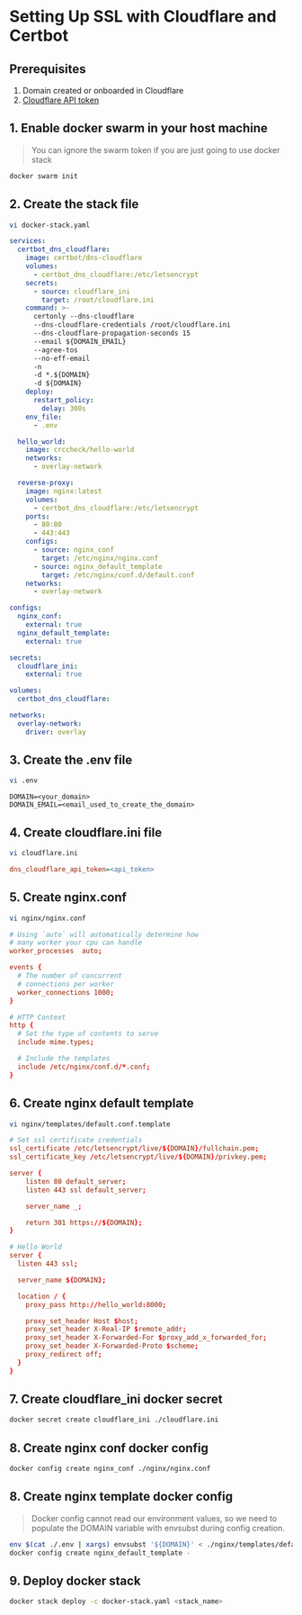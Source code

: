 # Setting Up SSL with Cloudflare and Certbot

## Prerequisites

1. Domain created or onboarded in Cloudflare
2. [Cloudflare API token](https://developers.cloudflare.com/fundamentals/api/get-started/create-token/)

## 1. Enable docker swarm in your host machine

> You can ignore the swarm token if you are just going to use docker stack

```bash
docker swarm init
```

## 2. Create the stack file

```bash
vi docker-stack.yaml
```

```yaml
services:
  certbot_dns_cloudflare:
    image: certbot/dns-cloudflare
    volumes:
      - certbot_dns_cloudflare:/etc/letsencrypt
    secrets:
      - source: cloudflare_ini
        target: /root/cloudflare.ini
    command: >-
      certonly --dns-cloudflare
      --dns-cloudflare-credentials /root/cloudflare.ini
      --dns-cloudflare-propagation-seconds 15
      --email ${DOMAIN_EMAIL} 
      --agree-tos
      --no-eff-email
      -n
      -d *.${DOMAIN}
      -d ${DOMAIN}
    deploy:
      restart_policy:
        delay: 300s
    env_file:
      - .env

  hello_world:
    image: crccheck/hello-world
    networks:
      - overlay-network

  reverse-proxy:
    image: nginx:latest
    volumes:
      - certbot_dns_cloudflare:/etc/letsencrypt
    ports:
      - 80:80
      - 443:443
    configs:
      - source: nginx_conf
        target: /etc/nginx/nginx.conf
      - source: nginx_default_template
        target: /etc/nginx/conf.d/default.conf
    networks:
      - overlay-network

configs:
  nginx_conf:
    external: true
  nginx_default_template:
    external: true

secrets:
  cloudflare_ini:
    external: true

volumes:
  certbot_dns_cloudflare:

networks:
  overlay-network:
    driver: overlay
```

## 3. Create the .env file

```bash
vi .env
```

```env
DOMAIN=<your_domain>
DOMAIN_EMAIL=<email_used_to_create_the_domain>
```

## 4. Create cloudflare.ini file

```bash
vi cloudflare.ini

```

```ini
dns_cloudflare_api_token=<api_token>
```

## 5. Create nginx.conf

```bash
vi nginx/nginx.conf
```

```conf
# Using `auto` will automatically determine how
# many worker your cpu can handle
worker_processes  auto;

events {
  # The number of concurrent
  # connections per worker
  worker_connections 1000;
}

# HTTP Context
http {
  # Set the type of contents to serve
  include mime.types;

  # Include the templates
  include /etc/nginx/conf.d/*.conf;
}
```

## 6. Create nginx default template

```bash
vi nginx/templates/default.conf.template
```

```conf
# Set ssl certificate credentials
ssl_certificate /etc/letsencrypt/live/${DOMAIN}/fullchain.pem;
ssl_certificate_key /etc/letsencrypt/live/${DOMAIN}/privkey.pem;

server {
    listen 80 default_server;
    listen 443 ssl default_server;

    server_name _;

    return 301 https://${DOMAIN};
}

# Hello World
server {
  listen 443 ssl;

  server_name ${DOMAIN};

  location / {
    proxy_pass http://hello_world:8000;

    proxy_set_header Host $host;
    proxy_set_header X-Real-IP $remote_addr;
    proxy_set_header X-Forwarded-For $proxy_add_x_forwarded_for;
    proxy_set_header X-Forwarded-Proto $scheme;
    proxy_redirect off;
  }
}
```

## 7. Create cloudflare_ini docker secret

```bash
docker secret create cloudflare_ini ./cloudflare.ini
```

## 8. Create nginx conf docker config

```bash
docker config create nginx_conf ./nginx/nginx.conf
```

## 8. Create nginx template docker config

> Docker config cannot read our environment values, so we need to populate
> the DOMAIN variable with envsubst during config creation.

```bash
env $(cat ./.env | xargs) envsubst '${DOMAIN}' < ./nginx/templates/default.conf.template | \
docker config create nginx_default_template -
```

## 9. Deploy docker stack

```bash
docker stack deploy -c docker-stack.yaml <stack_name>
```
